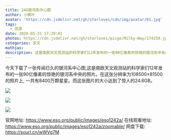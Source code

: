 ```yaml
---
title: 24G银河系中心图
author: 小枫叶
avatar: 'https://cdn.jsdelivr.net/gh/starlovei/cdn/img/avatar/01.jpg'
tags:
  - 资源
date: 2020-05-31 17:29:01
photos: https://cdn.jsdelivr.net/gh/starlovei/picgo/Milky-Way/174250.jpg
categories: 天文
mathjax:
description: 这是南欧天文观测站的科学家们12年发布的一张90亿像素的惊艳的银河系中央的照片。在这张分辨率为108500×81500的照片上, 一共有8400万颗星星。
---
```

今天下载了一张传闻已久的银河系中心图,这是南欧天文观测站的科学家们12年发布的一张90亿像素的惊艳的银河系中央的照片。在这张分辨率为108500×81500的照片上, 一共有8400万颗星星。而这张图片的大小达到了惊人的24.6GB。

<a data-fancybox="gallery" href="https://cdn.jsdelivr.net/gh/starlovei/picgo/Milky-Way/175016.jpg" id="escape-link"><img src="https://cdn.jsdelivr.net/gh/starlovei/picgo/Milky-Way/175016.jpg"></a>

<a data-fancybox="gallery" href="https://cdn.jsdelivr.net/gh/starlovei/picgo/Milky-Way/175150.jpg" id="escape-link"><img src="https://cdn.jsdelivr.net/gh/starlovei/picgo/Milky-Way/175150.jpg"></a>

<a data-fancybox="gallery" href="https://cdn.jsdelivr.net/gh/starlovei/picgo/Milky-Way/175430.jpg" id="escape-link"><img src="https://cdn.jsdelivr.net/gh/starlovei/picgo/Milky-Way/175430.jpg"></a>

官网地址: https://www.eso.org/public/images/eso1242a/
在线观看地址: https://www.eso.org/public/images/eso1242a/zoomable/
网盘下载: https://sourl.cn/wWVg7M